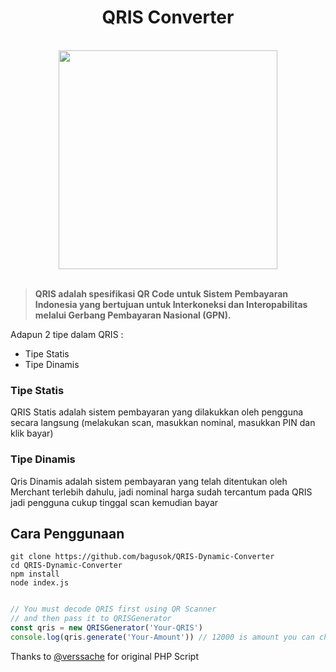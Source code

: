 <div align="center">
<h1 style="text-align: center;">QRIS Converter</h1>
<br>
<img src="https://upload.wikimedia.org/wikipedia/commons/thumb/e/e1/QRIS_logo.svg/576px-QRIS_logo.svg.png" style="text-align: center; width: 350px;"/>
</div>

<br>

> **QRIS adalah spesifikasi QR Code untuk Sistem Pembayaran Indonesia yang bertujuan untuk Interkoneksi dan Interopabilitas melalui Gerbang Pembayaran Nasional (GPN).**

Adapun 2 tipe dalam QRIS :
- Tipe Statis
- Tipe Dinamis

### Tipe Statis

QRIS Statis adalah sistem pembayaran yang dilakukkan oleh pengguna secara langsung (melakukan scan, masukkan nominal, masukkan PIN dan klik bayar)

### Tipe Dinamis

Qris Dinamis adalah sistem pembayaran yang telah ditentukan oleh Merchant terlebih dahulu, jadi nominal harga sudah tercantum pada QRIS jadi pengguna cukup tinggal scan kemudian bayar

## Cara Penggunaan
```
git clone https://github.com/bagusok/QRIS-Dynamic-Converter
cd QRIS-Dynamic-Converter
npm install
node index.js

```
```javascript

// You must decode QRIS first using QR Scanner
// and then pass it to QRISGenerator
const qris = new QRISGenerator('Your-QRIS')
console.log(qris.generate('Your-Amount')) // 12000 is amount you can change it

```

Thanks to <a href="https://github.com/verssache/qris-dinamis" target="_blank">@verssache</a> for original PHP Script

